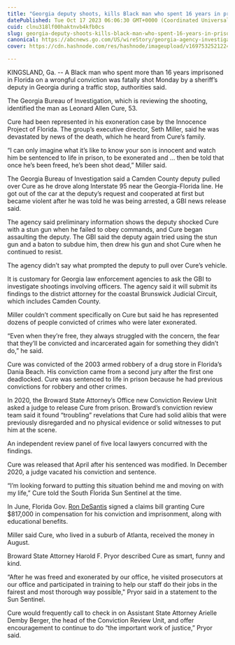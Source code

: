 ```yaml
---
title: "Georgia deputy shoots, kills Black man who spent 16 years in prison on wrongful conviction"
datePublished: Tue Oct 17 2023 06:06:30 GMT+0000 (Coordinated Universal Time)
cuid: clnu318lf00haktnvb4kfb0cs
slug: georgia-deputy-shoots-kills-black-man-who-spent-16-years-in-prison-on-wrongful-conviction
canonical: https://abcnews.go.com/US/wireStory/georgia-agency-investigating-fatal-shoot-deputy-traffic-stop-104024022
cover: https://cdn.hashnode.com/res/hashnode/imageupload/v1697532521224/63b21566-a50e-4d59-a879-1a25ed62552c.jpeg

---
```


KINGSLAND, Ga. -- A Black man who spent more than 16 years imprisoned in Florida on a wrongful conviction was fatally shot Monday by a sheriff’s deputy in Georgia during a traffic stop, authorities said.

The Georgia Bureau of Investigation, which is reviewing the shooting, identified the man as Leonard Allen Cure, 53.

Cure had been represented in his exoneration case by the Innocence Project of Florida. The group’s executive director, Seth Miller, said he was devastated by news of the death, which he heard from Cure’s family.

“I can only imagine what it’s like to know your son is innocent and watch him be sentenced to life in prison, to be exonerated and ... then be told that once he’s been freed, he’s been shot dead,” Miller said.

The Georgia Bureau of Investigation said a Camden County deputy pulled over Cure as he drove along Interstate 95 near the Georgia-Florida line. He got out of the car at the deputy’s request and cooperated at first but became violent after he was told he was being arrested, a GBI news release said.

The agency said preliminary information shows the deputy shocked Cure with a stun gun when he failed to obey commands, and Cure began assaulting the deputy. The GBI said the deputy again tried using the stun gun and a baton to subdue him, then drew his gun and shot Cure when he continued to resist.

The agency didn’t say what prompted the deputy to pull over Cure’s vehicle.

It is customary for Georgia law enforcement agencies to ask the GBI to investigate shootings involving officers. The agency said it will submit its findings to the district attorney for the coastal Brunswick Judicial Circuit, which includes Camden County.

Miller couldn’t comment specifically on Cure but said he has represented dozens of people convicted of crimes who were later exonerated.

“Even when they’re free, they always struggled with the concern, the fear that they’ll be convicted and incarcerated again for something they didn’t do,” he said.

Cure was convicted of the 2003 armed robbery of a drug store in Florida’s Dania Beach. His conviction came from a second jury after the first one deadlocked. Cure was sentenced to life in prison because he had previous convictions for robbery and other crimes.

In 2020, the Broward State Attorney’s Office new Conviction Review Unit asked a judge to release Cure from prison. Broward’s conviction review team said it found “troubling” revelations that Cure had solid alibis that were previously disregarded and no physical evidence or solid witnesses to put him at the scene.

An independent review panel of five local lawyers concurred with the findings.

Cure was released that April after his sentenced was modified. In December 2020, a judge vacated his conviction and sentence.

“I’m looking forward to putting this situation behind me and moving on with my life,” Cure told the South Florida Sun Sentinel at the time.

In June, Florida Gov. [Ron DeSantis](https://abcnews.go.com/alerts/RonDeSantis) signed a claims bill granting Cure $817,000 in compensation for his conviction and imprisonment, along with educational benefits.

Miller said Cure, who lived in a suburb of Atlanta, received the money in August.

Broward State Attorney Harold F. Pryor described Cure as smart, funny and kind.

“After he was freed and exonerated by our office, he visited prosecutors at our office and participated in training to help our staff do their jobs in the fairest and most thorough way possible," Pryor said in a statement to the Sun Sentinel.

Cure would frequently call to check in on Assistant State Attorney Arielle Demby Berger, the head of the Conviction Review Unit, and offer encouragement to continue to do “the important work of justice,” Pryor said.